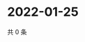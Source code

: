# 2022-01-25

共 0 条

<!-- BEGIN WEIBO -->
<!-- 最后更新时间 Tue Jan 25 2022 15:00:53 GMT+0800 (China Standard Time) -->

<!-- END WEIBO -->
